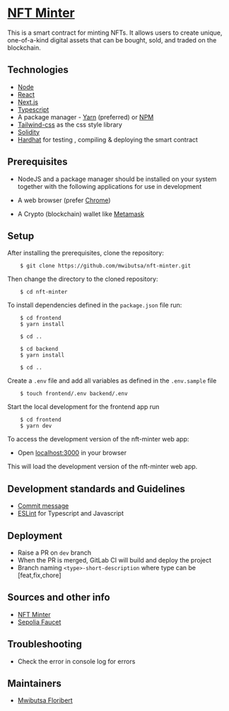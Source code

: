 # [NFT Minter](https://koinect-nft-minter-dev.k8s-v2.trykoin.com/)

This is a smart contract for minting NFTs.
It allows users to create unique, one-of-a-kind digital assets that can be bought, sold, and traded on the blockchain.

## Technologies

- [Node](https://nodejs.org/en/)
- [React](https://reactjs.org/)
- [Next.js](https://nextjs.org/)
- [Typescript](https://www.typescriptlang.org/)
- A package manager - [Yarn](https://yarnpkg.com/lang/en/) (preferred) or [NPM](https://www.npmjs.com/)
- [Tailwind-css](https://tailwindcss.com/) as the css style library
- [Solidity](https://soliditylang.org/)
- [Hardhat](https://hardhat.org/) for testing , compiling & deploying the smart contract

## Prerequisites

- NodeJS and a package manager should be installed on your system together with the following applications for use in development

- A web browser (prefer [Chrome](https://www.google.com/chrome/))
- A Crypto (blockchain) wallet like [Metamask](https://metamask.io/)

## Setup

After installing the prerequisites, clone the repository:

```ch
    $ git clone https://github.com/mwibutsa/nft-minter.git
```

Then change the directory to the cloned repository:

```ch
    $ cd nft-minter
```

To install dependencies defined in the `package.json` file run:

```ch
    $ cd frontend
    $ yarn install
```

```ch
    $ cd ..
```

```ch
    $ cd backend
    $ yarn install
```

```ch
    $ cd ..
```

Create a `.env` file and add all variables as defined in the `.env.sample` file

```ch
    $ touch frontend/.env backend/.env
```

Start the local development for the frontend app run

```ch
    $ cd frontend
    $ yarn dev
```

To access the development version of the nft-minter web app:

- Open [localhost:3000](http://localhost:3000/) in your browser

This will load the development version of the nft-minter web app.

## Development standards and Guidelines

- [Commit message](https://www.conventionalcommits.org/en/v1.0.0/)
- [ESLint](https://eslint.org/) for Typescript and Javascript

## Deployment

- Raise a PR on `dev` branch
- When the PR is merged, GitLab CI will build and deploy the project
- Branch naming `<type>-short-description` where type can be [feat,fix,chore]

## Sources and other info

- [NFT Minter](https://koinect-nft-minter-dev.k8s-v2.trykoin.com/)
- [Sepolia Faucet](https://sepoliafaucet.com/)

## Troubleshooting

- Check the error in console log for errors

## Maintainers

- [Mwibutsa Floribert](https://github.com/mwibutsa)
